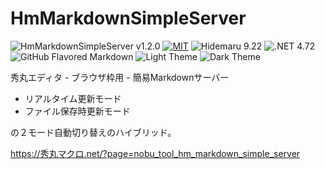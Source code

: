 # HmMarkdownSimpleServer

![HmMarkdownSimpleServer v1.2.0](https://img.shields.io/badge/HmChatGPTWriting-v1.2.0-6479ff.svg)
[![MIT](https://img.shields.io/badge/license-MIT-blue.svg?style=flat)](LICENSE)
![Hidemaru 9.22](https://img.shields.io/badge/Hidemaru-v9.22-6479ff.svg)
![.NET 4.72](https://img.shields.io/badge/.NET-4.72-6479ff.svg)
![GitHub Flavored Markdown](https://img.shields.io/badge/GitHub_Flavored_Markdown-○-6479ff.svg)
![Light Theme](https://img.shields.io/badge/Light_Theme-○-6479ff.svg)
![Dark Theme](https://img.shields.io/badge/Dark_Theme-○-6479ff.svg)

秀丸エディタ - ブラウザ枠用 - 簡易Markdownサーバー
- リアルタイム更新モード
- ファイル保存時更新モード

の２モード自動切り替えのハイブリッド。

https://秀丸マクロ.net/?page=nobu_tool_hm_markdown_simple_server